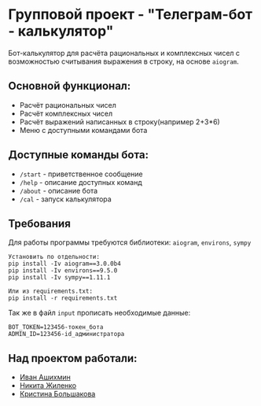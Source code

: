 # Групповой проект - "Телеграм-бот - калькулятор"

Бот-калькулятор для расчёта рациональных и комплексных чисел с возможностью считывания выражения в строку, на
основе `aiogram`.

## Основной функционал:

- Расчёт рациональных чисел
- Расчёт комплексных чисел
- Расчёт выражений написанных в строку(например 2+3*6)
- Меню с доступными командами бота

## Доступные команды бота:

- `/start` - приветственное сообщение
- `/help` - описание доступных команд
- `/about` - описание бота
- `/cal` - запуск калькулятора

## Требования

Для работы программы требуются библиотеки: `aiogram`, `environs`, `sympy`

```commandline
Установить по отдельности:
pip install -Iv aiogram==3.0.0b4
pip install -Iv environs==9.5.0
pip install -Iv sympy==1.11.1

Или из requirements.txt:
pip install -r requirements.txt
```
Так же в файл `input` прописать необходимые данные:
```commandline
BOT_TOKEN=123456-токен_бота
ADMIN_ID=123456-id_администратора
```

## Над проектом работали:
- [Иван Ашихмин](https://github.com/proDreams)
- [Никита Жиленко](https://github.com/NikitaStelent)
- [Кристина Большакова](https://github.com/KristinaBolshakova)